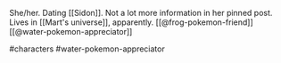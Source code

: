 She/her. Dating [[Sidon]]. Not a lot more information in her pinned post. Lives in [[Mart's universe]], apparently. [[@frog-pokemon-friend]] [[@water-pokemon-appreciator]]

#characters #water-pokemon-appreciator